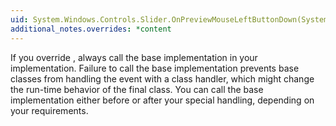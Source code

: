 ```yaml
---
uid: System.Windows.Controls.Slider.OnPreviewMouseLeftButtonDown(System.Windows.Input.MouseButtonEventArgs)
additional_notes.overrides: *content
---
```


<p>If you override <xref href="System.Windows.Controls.Slider.OnPreviewMouseLeftButtonDown(System.Windows.Input.MouseButtonEventArgs)"></xref>, always call the base implementation in your <xref href="System.Windows.Controls.Slider.OnPreviewMouseLeftButtonDown(System.Windows.Input.MouseButtonEventArgs)"></xref> implementation. Failure to call the base implementation prevents base classes from handling the event with a class handler, which might change the run-time behavior of the final class. You can call the base implementation either before or after your special handling, depending on your requirements.</p>


